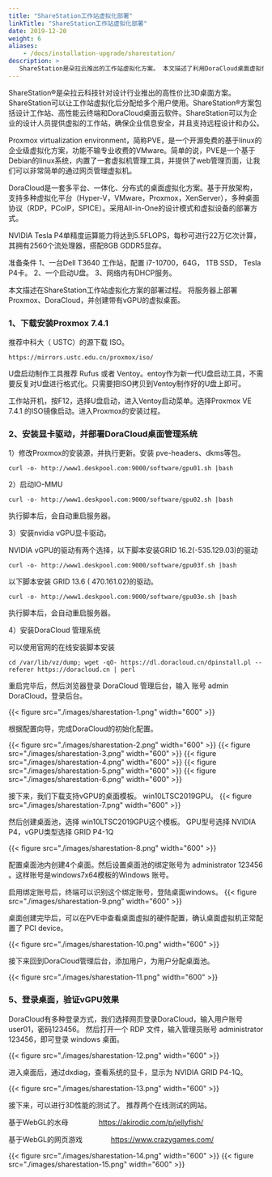 ```yaml
---
title: "ShareStation工作站虚拟化部署"
linkTitle: "ShareStation工作站虚拟化部署"
date: 2019-12-20
weight: 6
aliases:
    - /docs/installation-upgrade/sharestation/
description: >
   ShareStation是朵拉云推出的工作站虚拟化方案。 本文描述了利用DoraCloud桌面虚拟化系统和Proxmox虚拟化平台部署ShareStation工作站虚拟化方案的过程。
---
```

ShareStation®是朵拉云科技针对设计行业推出的高性价比3D桌面方案。ShareStation可以让工作站虚拟化后分配给多个用户使用。ShareStation®方案包括设计工作站、高性能云终端和DoraCloud桌面云软件。ShareStation可以为企业的设计人员提供虚拟的工作站，确保企业信息安全，并且支持远程设计和办公。

Proxmox virtualization environment，简称PVE，是一个开源免费的基于linux的企业级虚拟化方案，功能不输专业收费的VMware。简单的说，PVE是一个基于Debian的linux系统，内置了一套虚拟机管理工具，并提供了web管理页面，让我们可以非常简单的通过网页管理虚拟机。

DoraCloud是一套多平台、一体化、分布式的桌面虚拟化方案。基于开放架构，支持多种虚拟化平台（Hyper-V，VMware，Proxmox，XenServer），多种桌面协议（RDP，PCoIP，SPICE）。采用All-in-One的设计模式和虚拟设备的部署方式。

NVIDIA Tesla P4单精度运算能力将达到5.5FLOPS，每秒可进行22万亿次计算，其拥有2560个流处理器，搭配8GB GDDR5显存。


准备条件
1、一台Dell T3640 工作站，配置 i7-10700，64G， 1TB SSD， Tesla P4卡。
2、一个启动U盘。
3、网络内有DHCP服务。

本文描述在ShareStation工作站虚拟化方案的部署过程。 将服务器上部署 Proxmox、DoraCloud，并创建带有vGPU的虚拟桌面。


### 1、下载安装Proxmox 7.4.1

 
推荐中科大（ USTC）的源下载 ISO。 

`https://mirrors.ustc.edu.cn/proxmox/iso/`

U盘启动制作工具推荐 Rufus 或者 Ventoy。entoy作为新一代U盘启动工具，不需要反复对U盘进行格式化。只需要把ISO拷贝到Ventoy制作好的U盘上即可。

工作站开机，按F12，选择U盘启动，进入Ventoy启动菜单。选择Proxmox VE 7.4.1 的ISO镜像启动。进入Proxmox的安装过程。


### 2、安装显卡驱动，并部署DoraCloud桌面管理系统
1）修改Proxmox的安装源，并执行更新。安装 pve-headers、dkms等包。

`curl -o- http://www1.deskpool.com:9000/software/gpu01.sh |bash`
 
2）启动IO-MMU

`curl -o- http://www1.deskpool.com:9000/software/gpu02.sh |bash`

执行脚本后，会自动重启服务器。
 
3）安装nvidia vGPU显卡驱动。

NVIDIA vGPU的驱动有两个选择，以下脚本安装GRID 16.2(-535.129.03)的驱动

`curl -o- http://www1.deskpool.com:9000/software/gpu03f.sh |bash`

以下脚本安装 GRID 13.6 ( 470.161.02)的驱动。

`curl -o- http://www1.deskpool.com:9000/software/gpu03e.sh |bash`

执行脚本后，会自动重启服务器。
 
4）安装DoraCloud 管理系统

可以使用官网的在线安装脚本安装

`cd /var/lib/vz/dump; wget -qO- https://dl.doracloud.cn/dpinstall.pl --referer https://doracloud.cn | perl`

重启完毕后，然后浏览器登录 DoraCloud 管理后台，输入 账号  admin  DoraCloud，登录后台。

{{< figure src="./images/sharestation-1.png"  width="600" >}} 
 

根据配置向导，完成DoraCloud的初始化配置。

{{< figure src="./images/sharestation-2.png"  width="600" >}} 
{{< figure src="./images/sharestation-3.png"  width="600" >}} 
{{< figure src="./images/sharestation-4.png"  width="600" >}} 
{{< figure src="./images/sharestation-5.png"  width="600" >}} 
{{< figure src="./images/sharestation-6.png"  width="600" >}} 

 

接下来，我们下载支持vGPU的桌面模板。 win10LTSC2019GPU。
{{< figure src="./images/sharestation-7.png"  width="600" >}} 


 

  然后创建桌面池，选择 win10LTSC2019GPU这个模板。 GPU型号选择 NVIDIA P4，vGPU类型选择 GRID P4-1Q

{{< figure src="./images/sharestation-8.png"  width="600" >}} 

 

 

 配置桌面池内创建4个桌面。然后设置桌面池的绑定账号为 administrator  123456 。这样账号是windows7x64模板的Windows 账号。

启用绑定账号后，终端可以识别这个绑定账号，登陆桌面windows。
{{< figure src="./images/sharestation-9.png"  width="600" >}} 
 

 桌面创建完毕后，可以在PVE中查看桌面虚拟的硬件配置，确认桌面虚拟机正常配置了 PCI device。

 
{{< figure src="./images/sharestation-10.png"  width="600" >}} 
  

 接下来回到DoraCloud管理后台，添加用户，为用户分配桌面池。

 {{< figure src="./images/sharestation-11.png"  width="600" >}} 

 

### 5、登录桌面，验证vGPU效果
DoraCloud有多种登录方式，我们选择网页登录DoraCloud，输入用户账号  user01，密码123456。 然后打开一个 RDP 文件，输入管理员账号 administrator  123456，即可登录 windows 桌面。

{{< figure src="./images/sharestation-12.png"  width="600" >}} 

 

 进入桌面后，通过dxdiag，查看系统的显卡，显示为 NVIDIA GRID P4-1Q。


{{< figure src="./images/sharestation-13.png"  width="600" >}} 
 

接下来，可以进行3D性能的测试了。 推荐两个在线测试的网站。

基于WebGL的水母   　　　　https://akirodic.com/p/jellyfish/

基于WebGL的网页游戏　　　　https://www.crazygames.com/

{{< figure src="./images/sharestation-14.png"  width="600" >}} 
{{< figure src="./images/sharestation-15.png"  width="600" >}} 

 



 
